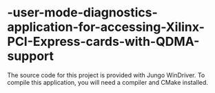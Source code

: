 # -user-mode-diagnostics-application-for-accessing-Xilinx-PCI-Express-cards-with-QDMA-support
The source code for this project is provided with Jungo WinDriver. To compile this application, you will need a compiler and CMake installed.
